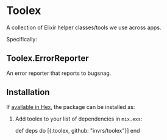 # Toolex

A collection of Elixir helper classes/tools we use across apps.

Specifically:

## Toolex.ErrorReporter

An error reporter that reports to bugsnag.


## Installation

If [available in Hex](https://hex.pm/docs/publish), the package can be installed as:

  1. Add toolex to your list of dependencies in `mix.exs`:

        def deps do
          [{:toolex, github: "invrs/toolex"}]
        end
